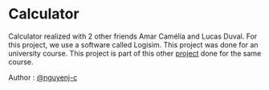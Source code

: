# Calculator 

Calculator realized with 2 other friends Amar Camélia and Lucas Duval.
For this project, we use a software called Logisim.
This project was done for an university course. This project is part of this other [project](https://github.com/nguyenj-c/Assembler_MIPS) done for the same course.

Author : [@nguyenj-c](https://github.com/nguyenj-c)
